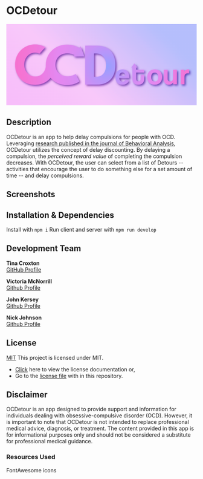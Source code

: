 # OCDetour

<img src="./gitAssets/ocdetour_banner.png">

## Description

OCDetour is an app to help delay compulsions for people with OCD. Leveraging [research published in the journal of Behavioral Analysis](https://www.ncbi.nlm.nih.gov/pmc/articles/PMC6758933/), OCDetour utilizes the concept of delay discounting. By delaying a compulsion, the _perceived reward value_ of completing the compulsion decreases. With OCDetour, the user can select from a list of Detours -- activities that encourage the user to do something else for a set amount of time -- and delay compulsions.

## Screenshots

## Installation & Dependencies

Install with `npm i`
Run client and server with `npm run develop`

## Development Team

**Tina Croxton**  
[GitHub Profile](https://github.com/TinaTheDev91)

**Victoria McNorrill**  
[Github Profile](https://github.com/victoriamcn)

**John Kersey**  
[Github Profile](https://github.com/JohnKersey2)

**Nick Johnson**  
[Github Profile](https://github.com/jsnicholas)

## License

[MIT](https://img.shields.io/badge/License-MIT-blue.svg)
This project is licensed under MIT.

- [Click](https://pitt.libguides.com/openlicensing/MIT#:~:text=Users%20of%20software%20using%20an,and%20the%20X%20Windows%20System.) here to view the license documentation or,
- Go to the [license file](https://github.com/jsnicholas/LaborHub/blob/main/LICENSE) with in this repository.

## Disclaimer

OCDetour is an app designed to provide support and information for individuals dealing with obsessive-compulsive disorder (OCD). However, it is important to note that OCDetour is not intended to replace professional medical advice, diagnosis, or treatment. The content provided in this app is for informational purposes only and should not be considered a substitute for professional medical guidance.

### Resources Used

FontAwesome icons
